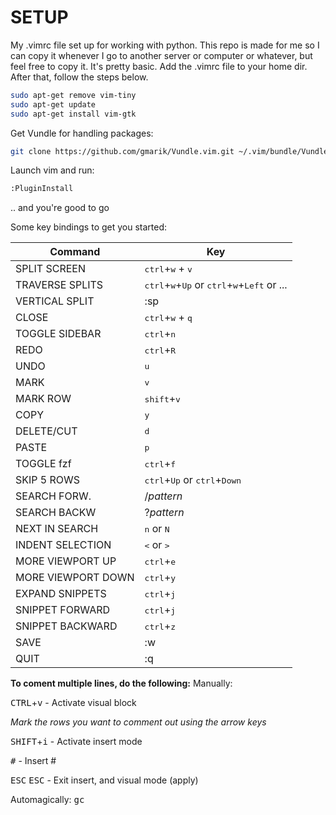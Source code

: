 # SETUP
My .vimrc file set up for working with python. This repo is made for me so I can copy it whenever I go to another server or computer or whatever, but feel free to copy it. It's pretty basic.
Add the .vimrc file to your home dir. After that, follow the steps below.

```bash
sudo apt-get remove vim-tiny
sudo apt-get update
sudo apt-get install vim-gtk
```

Get Vundle for handling packages:

```bash
git clone https://github.com/gmarik/Vundle.vim.git ~/.vim/bundle/Vundle.vim
```

Launch vim and run:

```Bash
:PluginInstall
```

.. and you're good to go

Some key bindings to get you started:

|Command		|Key				|
|-----------------------|-------------------------------|
|SPLIT SCREEN		|<kbd>ctrl</kbd>+<kbd>w</kbd> + <kbd>v</kbd>			|
|TRAVERSE SPLITS	|<kbd>ctrl</kbd>+<kbd>w</kbd>+<kbd>Up</kbd> or <kbd>ctrl</kbd>+<kbd>w</kbd>+<kbd>Left</kbd> or ...|
|VERTICAL SPLIT		|:sp				|
|CLOSE			|<kbd>ctrl</kbd>+<kbd>w</kbd> + <kbd>q</kbd>			|
|TOGGLE SIDEBAR		|<kbd>ctrl</kbd>+<kbd>n</kbd>				|
|REDO			|<kbd>ctrl</kbd>+<kbd>R</kbd>				|
|UNDO			|<kbd>u</kbd>				|
|MARK			|<kbd>v</kbd>				|
|MARK ROW		|<kbd>shift</kbd>+<kbd>v</kbd>			|
|COPY			|<kbd>y</kbd>				|
|DELETE/CUT		|<kbd>d</kbd>				|
|PASTE			|<kbd>p</kbd>				|
|TOGGLE fzf		|<kbd>ctrl</kbd>+<kbd>f</kbd>				|
|SKIP 5 ROWS		|<kbd>ctrl</kbd>+<kbd>Up</kbd> or <kbd>ctrl</kbd>+<kbd>Down</kbd>		|
|SEARCH FORW.  		|/*pattern*			|
|SEARCH BACKW  		|?*pattern*			|
|NEXT IN SEARCH		|<kbd>n</kbd> or <kbd>N</kbd>				|
|INDENT SELECTION	|<kbd><</kbd> or <kbd>></kbd>				|
|MORE VIEWPORT UP	|<kbd>ctrl</kbd>+<kbd>e</kbd>				|
|MORE VIEWPORT DOWN	|<kbd>ctrl</kbd>+<kbd>y</kbd>				|
|EXPAND SNIPPETS	|<kbd>ctrl</kbd>+<kbd>j</kbd>				|
|SNIPPET FORWARD	|<kbd>ctrl</kbd>+<kbd>j</kbd>				|
|SNIPPET BACKWARD	|<kbd>ctrl</kbd>+<kbd>z</kbd>				|
|SAVE			|:w				|
|QUIT			|:q				|

**To coment multiple lines, do the following:**
Manually:

<kbd>CTRL</kbd>+<kbd>v</kbd> - Activate visual block

<em>Mark the rows you want to comment out using the arrow keys</em>

<kbd>SHIFT</kbd>+<kbd>i</kbd> - Activate insert mode

<kbd>#</kbd> - Insert #

<kbd>ESC</kbd> <kbd>ESC</kbd> - Exit insert, and visual mode (apply)

Automagically:
<kbd>g<kbd>c<kbd>
